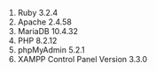 1) Ruby 3.2.4
2) Apache 2.4.58
3) MariaDB 10.4.32
4) PHP 8.2.12
5) phpMyAdmin 5.2.1
6) XAMPP Control Panel Version 3.3.0
